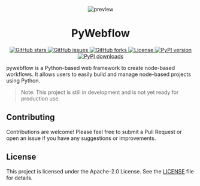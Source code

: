 <p align="center">
  <img src="https://github.com/user-attachments/assets/b4d68d31-145f-45e0-8bd8-64a4fcdf1056" alt="preview" />
</p>

<h1 align="center">PyWebflow</h1>

<p align="center">
  <a href="https://github.com/muhammad-fiaz/pywebflow/stars">
    <img src="https://img.shields.io/github/stars/muhammad-fiaz/pywebflow?style=social" alt="GitHub stars" />
  </a>
  <a href="https://github.com/muhammad-fiaz/pywebflow/issues">
    <img src="https://img.shields.io/github/issues/muhammad-fiaz/pywebflow" alt="GitHub issues" />
  </a>
  <a href="https://github.com/muhammad-fiaz/pywebflow/network/members">
    <img src="https://img.shields.io/github/forks/muhammad-fiaz/pywebflow?style=social" alt="GitHub forks" />
  </a>
  <a href="https://github.com/muhammad-fiaz/pywebflow/blob/main/LICENSE">
    <img src="https://img.shields.io/github/license/muhammad-fiaz/pywebflow" alt="License" />
  </a>
  <a href="https://pypi.org/project/pywebflow/">
    <img src="https://img.shields.io/pypi/v/pywebflow" alt="PyPI version" />
  </a>
  <a href="https://pypi.org/project/pywebflow/">
    <img src="https://img.shields.io/pypi/dm/pywebflow" alt="PyPI downloads" />
  </a>
</p>


pywebflow is a Python-based web framework to create node-based workflows. It allows users to easily build and manage node-based projects using Python.

> Note: This project is still in development and is not yet ready for production use.

## Contributing

Contributions are welcome! Please feel free to submit a Pull Request or open an issue if you have any suggestions or improvements.

## License

This project is licensed under the Apache-2.0 License. See the [LICENSE](LICENSE) file for details.
